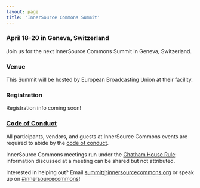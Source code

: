 ```yaml
---
layout: page
title: 'InnerSource Commons Summit'
---
```


### April 18-20 in Geneva, Switzerland

Join us for the next InnerSource Commons Summit in Geneva, Switzerland.

### Venue

This Summit will be hosted by European Broadcasting Union at their facility.

### Registration

Registration info coming soon!

### [Code of Conduct](/InnerSourceCommons/events/conduct/)

All participants, vendors, and guests at InnerSource Commons events are required to abide by the [code of conduct](/InnerSourceCommons/events/conduct/). 


InnerSource Commons meetings run under the [Chatham House Rule](https://en.wikipedia.org/wiki/Chatham_House_Rule): information discussed at a meeting can be shared but not attributed.

Interested in helping out? Email <summit@innersourcecommons.org> or speak up on [#innersourcecommons](https://isc-inviter.herokuapp.com/)!
